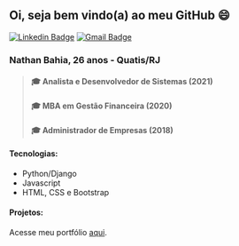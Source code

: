 ## Oi, seja bem vindo(a) ao meu GitHub 😄

[![Linkedin Badge](https://img.shields.io/badge/-Nathan%20Bahia-6633cc?style=flat-square&logo=Linkedin&logoColor=white&link=https://linkedin.com/in/nathanbahia/)](https://linkedin.com/in/nathanbahia/)   [![Gmail Badge](https://img.shields.io/badge/nathanbabahia@gmail.com-6633cc?style=flat-square&logo=Gmail&logoColor=white&link=mailto:nathanbabahia@gmail.com)](mailto:nathanbabahia@gmail.com)

### Nathan Bahia, 26 anos - Quatis/RJ
> #### 🎓 Analista e Desenvolvedor de Sistemas (2021)
> #### 🎓 MBA em Gestão Financeira (2020)
> #### 🎓 Administrador de Empresas (2018)

#### Tecnologias:
- Python/Django
- Javascript
- HTML, CSS e Bootstrap

#### Projetos:
Acesse meu portfólio [aqui](https://nathanbahia.pythonanywhere.com).
